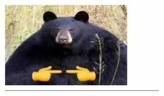 <div>
  <img src="https://github.com/moonglaive64/moonglaive64/blob/main/bear.jpg" width="400px">
  <hr>
</div>
